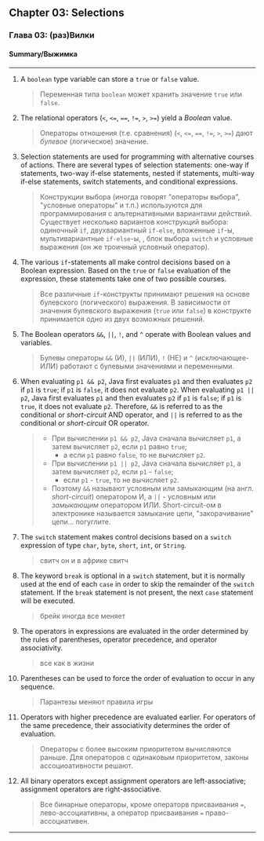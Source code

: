 ## Chapter 03: Selections
### Глава 03: (раз)Вилки
#### Summary/Выжимка
--- 

1. A `boolean` type variable can store a `true` or `false` value.
   > Переменная типа `boolean` может хранить значение `true` или `false`.
   > 
3. The relational operators (`<`, `<=`, `==`, `!=`, `>`, `>=`) yield a *Boolean* value.
   > Операторы отношения (т.е. сравнения) (`<`, `<=`, `==`, `!=`, `>`, `>=`) дают *булевое* (логическое) значение.
   > 
5. Selection statements are used for programming with alternative courses of actions. There are several types of selection statements: one-way if statements, two-way if-else statements, nested if statements, multi-way if-else statements, switch statements, and conditional expressions.
   > Конструкции выбора (иногда говорят "операторы выбора", "условные операторы" и т.п.) используются для программирования с альтернативными вариантами действий. Существует несколько вариантов конструкций выбора: одиночный `if`, двухвариантный `if-else`, вложенные `if`-ы, мультивариантные `if-else`-ы, , блок выбора `switch` и условные выражения (он же троичный условный оператор).
   > 
7. The various `if`-statements all make control decisions based on a Boolean expression. Based on the `true` or `false` evaluation of the expression, these statements take one of two possible courses.
   > Все различные `if`-конструкты принимают решения на основе булевского (логического) выражения. В зависимости от значения булевского выражения (`true` или `false`) в конструкте принимается одно из двух возможных решений.
   > 
9. The Boolean operators `&&`, `||`, `!`, and `^` operate with Boolean values and variables.
    > Булевы операторы `&&` (И), `||` (ИЛИ), `!` (НЕ) и `^` (исключающее-ИЛИ) работают с булевыми значениями и переменными.
    > 
11. When evaluating `p1 && p2`, Java first evaluates `p1` and then evaluates `p2` if `p1` is `true`; if `p1` is `false`, it does not evaluate `p2`. When evaluating `p1 || p2`, Java first evaluates `p1` and then evaluates `p2` if `p1` is `false`; if `p1` is `true`, it does not evaluate `p2`. Therefore, `&&` is referred to as the conditional or *short-circuit* AND operator, and `||` is referred to as the conditional or *short-circuit* OR operator.
    > + При вычислении `p1 && p2`, Java сначала вычисляет `p1`, а затем вычисляет `p2`, если `p1` равно `true`;
    >    + а если `p1` равно `false`, то не вычисляет `p2`.
    > + При вычислении `p1 || p2`, Java сначала вычисляет `p1`, а затем вычисляет `p2`, если `p1` - `false`;
    >    + если `p1` - `true`, то не вычисляет `p2`.
    > + Поэтому `&&` называют условным или замыкающим (на англ. *short-circuit*) оператором И, а `||` - условным или *замыкающим* оператором ИЛИ.
    > Short-circuit-ом в электронике называется замыкание цепи, "закорачивание" цепи... погуглите.

13. The `switch` statement makes control decisions based on a `switch` expression of type `char`, `byte`, `short`, `int`, or `String`.
    > свитч он и в африке свитч
    >  
15. The keyword `break` is optional in a `switch` statement, but it is normally used at the end of each `case` in order to skip the remainder of the `switch` statement. If the `break` statement is not present, the next `case` statement will be executed.
    > брейк иногда все меняет
    > 
17. The operators in expressions are evaluated in the order determined by the rules of parentheses, operator precedence, and operator associativity.
    > все как в жизни
    > 
19. Parentheses can be used to force the order of evaluation to occur in any sequence.
    > Парантезы меняют правила игры
    > 
21. Operators with higher precedence are evaluated earlier. For operators of the same precedence, their associativity determines the order of evaluation.
    > Операторы с более высоким приоритетом вычисляются раньше. Для операторов с одинаковым приоритетом, законы ассоциоативности решают.
    > 
23. All binary operators except assignment operators are left-associative; assignment operators are right-associative.
    > Все бинарные операторы, кроме операторв присваивания `=`, лево-ассоциативны, а оператор присваивания `=` право-ассоциативен.
    > 

---
